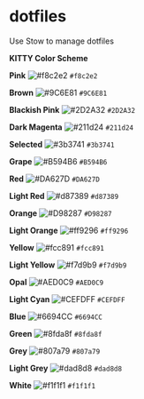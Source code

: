# dotfiles

Use Stow to manage dotfiles

**KITTY Color Scheme**

**Pink** ![#f8c2e2](https://via.placeholder.com/15/f8c2e2/000000?text=+) `#f8c2e2`

**Brown** ![#9C6E81](https://via.placeholder.com/15/9C6E81/000000?text=+) `#9C6E81`

**Blackish Pink** ![#2D2A32](https://via.placeholder.com/15/2D2A32/000000?text=+) `#2D2A32`

**Dark Magenta** ![#211d24](https://via.placeholder.com/15/211d24/000000?text=+) `#211d24`

**Selected** ![#3b3741](https://via.placeholder.com/15/3b3741/000000?text=+) `#3b3741`

**Grape** ![#B594B6](https://via.placeholder.com/15/B594B6/000000?text=+) `#B594B6`

**Red** ![#DA627D](https://via.placeholder.com/15/DA627D/000000?text=+) `#DA627D`

**Light Red** ![#d87389](https://via.placeholder.com/15/d87389/000000?text=+) `#d87389`

**Orange** ![#D98287](https://via.placeholder.com/15/D98287/000000?text=+) `#D98287`

**Light Orange** ![#ff9296](https://via.placeholder.com/15/ff9296/000000?text=+) `#ff9296`

**Yellow** ![#fcc891](https://via.placeholder.com/15/fcc891/000000?text=+) `#fcc891`

**Light Yellow** ![#f7d9b9](https://via.placeholder.com/15/f7d9b9/000000?text=+) `#f7d9b9`

**Opal** ![#AED0C9](https://via.placeholder.com/15/AED0C9/000000?text=+) `#AED0C9`

**Light Cyan** ![#CEFDFF](https://via.placeholder.com/15/CEFDFF/000000?text=+) `#CEFDFF`

**Blue** ![#6694CC](https://via.placeholder.com/15/6694CC/000000?text=+) `#6694CC`

**Green** ![#8fda8f](https://via.placeholder.com/15/8fda8f/000000?text=+) `#8fda8f`

**Grey** ![#807a79](https://via.placeholder.com/15/807a79/000000?text=+) `#807a79`

**Light Grey** ![#dad8d8](https://via.placeholder.com/15/dad8d8/000000?text=+) `#dad8d8`

**White** ![#f1f1f1](https://via.placeholder.com/15/f1f1f1/000000?text=+) `#f1f1f1`

